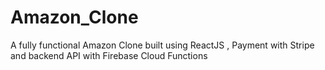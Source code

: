 # Amazon_Clone
A fully functional Amazon Clone built using ReactJS , Payment with Stripe and backend API with Firebase Cloud Functions
